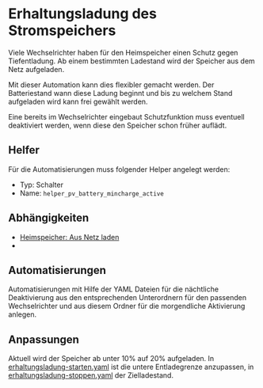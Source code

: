 # Erhaltungsladung des Stromspeichers

Viele Wechselrichter haben für den Heimspeicher einen Schutz gegen Tiefentladung. Ab einem bestimmten Ladestand wird der Speicher aus dem Netz aufgeladen.

Mit dieser Automation kann dies flexibler gemacht werden. Der Batteriestand wann diese Ladung beginnt und bis zu welchem Stand aufgeladen wird kann frei gewählt werden.

Eine bereits im Wechselrichter eingebaut Schutzfunktion muss eventuell deaktiviert werden, wenn diese den Speicher schon früher auflädt.


## Helfer

Für die Automatisierungen muss folgender Helper angelegt werden:

- Typ: Schalter
- Name:  `helper_pv_battery_mincharge_active`


## Abhängigkeiten

- [Heimspeicher: Aus Netz laden](../../shared/heimspeicher/heimspeicher-aus-netz-laden)
- 

## Automatisierungen

Automatisierungen mit Hilfe der YAML Dateien für die nächtliche Deaktivierung aus den entsprechenden Unterordnern für den passenden Wechselrichter und aus diesem Ordner für die morgendliche Aktivierung anlegen.


## Anpassungen

Aktuell wird der Speicher ab unter 10% auf 20% aufgeladen. In [erhaltungsladung-starten.yaml](./sofar-solar-HYD-x-KTL/erhaltungsladung-starten.yaml) ist die untere Entladegrenze anzupassen, in [erhaltungsladung-stoppen.yaml](./sofar-solar-HYD-x-KTL/erhaltungsladung-stoppen.yaml) der Zielladestand.
